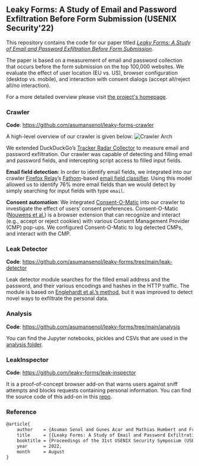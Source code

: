 ## Leaky Forms: A Study of Email and Password Exfiltration Before Form Submission (USENIX Security'22)

This repository contains the code for our paper titled [_Leaky Forms: A Study of Email and Password Exfiltration Before Form Submission_](https://homes.esat.kuleuven.be/~asenol/leaky-forms/leaky-forms-usenix-sec22.pdf).

The paper is based on a measurement of email and password collection that occurs before the form submission on the top 100,000 websites. We evaluate the effect of user location (EU vs. US), browser configuration (desktop vs. mobile), and interaction with consent dialogs (accept all/reject all/no interaction).

For a more detailed overview please visit [the project's homepage](https://homes.esat.kuleuven.be/~asenol/leaky-forms).

### Crawler

**Code**: https://github.com/asumansenol/leaky-forms-crawler

A high-level overview of our crawler is given below:
![Crawler Arch](https://user-images.githubusercontent.com/48864422/156778150-9915495d-21e3-436f-ab9f-0a639a15701c.png)

We extended DuckDuckGo’s [Tracker Radar Collector](https://github.com/duckduckgo/tracker-radar-collector) to measure email and password exfiltration. Our crawler was capable of detecting and filling email and password fields, and intercepting script access to filled input fields.

**Email field detection**: In order to identify email fields, we integrated into our crawler [Firefox Relay](https://github.com/mozilla/fx-private-relay)’s [Fathom](https://mozilla.github.io/fathom/)-based [email field classifier](https://github.com/mozilla/fx-private-relay/blob/v1.2.2/extension/js/email_detector.js). Using this model allowed us to identify 76% more email fields than we would detect by simply searching for input fields with type `email`.

**Consent automation**: We integrated [Consent-O-Matic](https://github.com/cavi-au/Consent-O-Matic/) into our crawler to investigate the effect of users’ consent preferences. Consent-O-Matic ([Nouwens et al.](https://arxiv.org/pdf/2001.02479.pdf)) is a browser extension that can recognize and interact (e.g., accept or reject cookies) with various Consent Management Provider (CMP) pop-ups. We configured Consent-O-Matic to log detected CMPs, and interact with the CMP.

### Leak Detector

**Code**: https://github.com/asumansenol/leaky-forms/tree/main/leak-detector

Leak detector module searches for the filled email address and the password, and their various encodings and hashes in the HTTP traffic. The module is based on [Englehardt et al.’s method](https://petsymposium.org/2018/files/papers/issue1/paper42-2018-1-source.pdf), but it was improved to detect novel ways to exfiltrate the personal data. 

### Analysis

**Code**: https://github.com/asumansenol/leaky-forms/tree/main/analysis

You can find the Jupyter notebooks, pickles and CSVs that are used in the [analysis folder](https://github.com/asumansenol/leaky-forms/tree/main/analysis).

### LeakInspector

**Code**: https://github.com/leaky-forms/leak-inspector

It is a proof-of-concept browser add-on that warns users against sniff attempts and blocks requests containing personal information. You can find the source code of this add-on in this [repo](https://github.com/asumansenol/leaky-forms/leak-inspector). 
### Reference

```tex
@article{
    author    = {Asuman Senol and Gunes Acar and Mathias Humbert and Frederik Zuiderveen Borgesius},
    title     = {{Leaky Forms: A Study of Email and Password Exfiltration Before Form Submission}},
    booktitle = {Proceedings of the 31st USENIX Security Symposium (USENIX)},
    year      = 2022,
    month     = August
}
```
